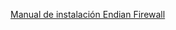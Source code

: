   [Manual de instalación Endian Firewall](https://drive.google.com/file/d/1nQbgQYTh0FYxNqVxagrs0XJytoScRTe5/view?usp=drive_link) 
